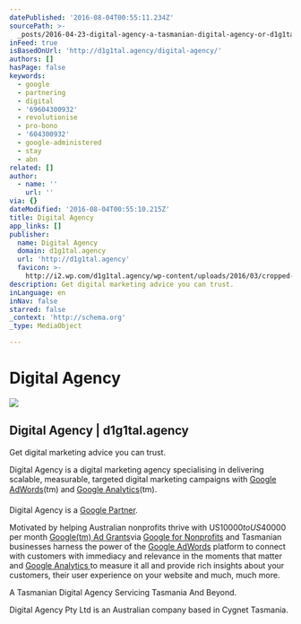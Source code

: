```yaml
---
datePublished: '2016-08-04T00:55:11.234Z'
sourcePath: >-
  _posts/2016-04-23-digital-agency-a-tasmanian-digital-agency-or-d1g1talagency.md
inFeed: true
isBasedOnUrl: 'http://d1g1tal.agency/digital-agency/'
authors: []
hasPage: false
keywords:
  - google
  - partnering
  - digital
  - '69604300932'
  - revolutionise
  - pro-bono
  - '604300932'
  - google-administered
  - stay
  - abn
related: []
author:
  - name: ''
    url: ''
via: {}
dateModified: '2016-08-04T00:55:10.215Z'
title: Digital Agency
app_links: []
publisher:
  name: Digital Agency
  domain: d1g1tal.agency
  url: 'http://d1g1tal.agency'
  favicon: >-
    http://i2.wp.com/d1g1tal.agency/wp-content/uploads/2016/03/cropped-digital-agency-logo-blue-1.png?fit=192%2C192
description: Get digital marketing advice you can trust.
inLanguage: en
inNav: false
starred: false
_context: 'http://schema.org'
_type: MediaObject

---
```

# Digital Agency

<article style=""><img src="https://s3-us-west-2.amazonaws.com/the-grid-img/p/1049c986f8e830ff60fad0035ca836bf4d376966.png" /><h1>Digital Agency | d1g1tal.agency</h1><p>Get digital marketing advice you can trust.</p></article>

Digital Agency is a digital marketing agency specialising in delivering scalable, measurable, targeted digital marketing campaigns with [Google AdWords][0](tm) and [Google Analytics][1](tm).

Digital Agency is a [Google Partner][2].

Motivated by helping Australian nonprofits thrive with US$10000 to US$40000 per month [Google(tm) Ad Grants][3]via [Google for Nonprofits][4] and Tasmanian businesses harness the power of the [Google AdWords][0] platform to connect with customers with immediacy and relevance in the moments that matter and [Google Analytics ][1]to measure it all and provide rich insights about your customers, their user experience on your website and much, much more.

A Tasmanian Digital Agency Servicing Tasmania And Beyond.

Digital Agency Pty Ltd is an Australian company based in Cygnet Tasmania.

[0]: https://www.google.com.au/adwords/
[1]: http://google.com/analytics
[2]: https://www.google.com/partners/#a_profile;idtf=3184384698;locn=Tasmania,%20Australia;qury=Digital%20Agency
[3]: https://www.google.com.au/grants/
[4]: https://www.google.com.au/nonprofits/